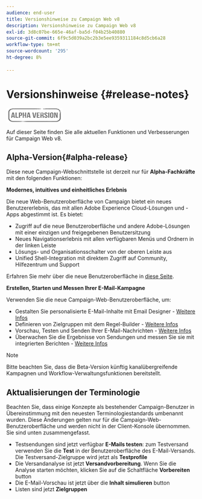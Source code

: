 ```yaml
---
audience: end-user
title: Versionshinweise zu Campaign Web v8
description: Versionshinweise zu Campaign Web v8
exl-id: 3d8c07be-665e-46af-ba5d-f04b25b40880
source-git-commit: 6f9c5d039a2bc2b3e5ee9359311184c8d5cb6a28
workflow-type: tm+mt
source-wordcount: '295'
ht-degree: 8%

---
```


# Versionshinweise  {#release-notes}

![](../assets/do-not-localize/badge.png)

Auf dieser Seite finden Sie alle aktuellen Funktionen und Verbesserungen für Campaign Web v8.

## Alpha-Version{#alpha-release}

Diese neue Campaign-Webschnittstelle ist derzeit nur für **Alpha-Fachkräfte** mit den folgenden Funktionen:

**Modernes, intuitives und einheitliches Erlebnis**

Die neue Web-Benutzeroberfläche von Campaign bietet ein neues Benutzererlebnis, das mit allen Adobe Experience Cloud-Lösungen und -Apps abgestimmt ist. Es bietet:

* Zugriff auf die neue Benutzeroberfläche und andere Adobe-Lösungen mit einer einzigen und freigegebenen Benutzersitzung
* Neues Navigationserlebnis mit allen verfügbaren Menüs und Ordnern in der linken Leiste
* Lösungs- und Organisationsschalter von der oberen Leiste aus
* Unified Shell-Integration mit direktem Zugriff auf Community, Hilfezentrum und Support
<!--
No search and pulse notifications in Alpha
-->

Erfahren Sie mehr über die neue Benutzeroberfläche in [diese Seite](../get-started/user-interface.md).

**Erstellen, Starten und Messen Ihrer E-Mail-Kampagne**

Verwenden Sie die neue Campaign-Web-Benutzeroberfläche, um:

* Gestalten Sie personalisierte E-Mail-Inhalte mit Email Designer - [Weitere Infos](../content/edit-content.md)
* Definieren von Zielgruppen mit dem Regel-Builder - [Weitere Infos](../audience/about-audiences.md)
* Vorschau, Testen und Senden Ihrer E-Mail-Nachrichten - [Weitere Infos](../monitor/prepare-send.md)
* Überwachen Sie die Ergebnisse von Sendungen und messen Sie sie mit integrierten Berichten - [Weitere Infos](../reporting/reports.md)

<!--
add info somewhere to remind users that
* they still have access to their console (+ link to v8 console doc)
* they keep their existing data (example: will be able to use their existing delivery templates to create deliveries)
-->

>[!NOTE]
>
>Bitte beachten Sie, dass die Beta-Version künftig kanalübergreifende Kampagnen und Workflow-Verwaltungsfunktionen bereitstellt.

## Aktualisierungen der Terminologie

Beachten Sie, dass einige Konzepte als bestehender Campaign-Benutzer in Übereinstimmung mit den neuesten Terminologiestandards umbenannt wurden. Diese Änderungen gelten nur für die Campaign-Web-Benutzeroberfläche und werden nicht in der Client-Konsole übernommen. Sie sind unten zusammengefasst.

* Testsendungen sind jetzt verfügbar **E-Mails testen**: zum Testversand verwenden Sie die **Test** in der Benutzeroberfläche des E-Mail-Versands. Die Testversand-Zielgruppe wird jetzt als **Testprofile**
* Die Versandanalyse ist jetzt **Versandvorbereitung**. Wenn Sie die Analyse starten möchten, klicken Sie auf die Schaltfläche **Vorbereiten** button
* Die E-Mail-Vorschau ist jetzt über die **Inhalt simulieren** button
* Listen sind jetzt **Zielgruppen**
